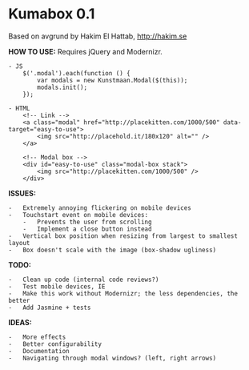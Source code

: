 # Kumabox 0.1

Based on avgrund by Hakim El Hattab, http://hakim.se

**HOW TO USE:**
    Requires jQuery and Modernizr.  

    - JS
        $('.modal').each(function () {
            var modals = new Kunstmaan.Modal($(this));
            modals.init();
        });

    - HTML
        <!-- Link -->
        <a class="modal" href="http://placekitten.com/1000/500" data-target="easy-to-use">
            <img src="http://placehold.it/180x120" alt="" />
        </a>

        <!-- Modal box -->
        <div id="easy-to-use" class="modal-box stack">
            <img src="http://placekitten.com/1000/500" />
        </div>

**ISSUES:**
    
    -   Extremely annoying flickering on mobile devices
    -   Touchstart event on mobile devices:
        -   Prevents the user from scrolling
        -   Implement a close button instead
    -   Vertical box position when resizing from largest to smallest layout
    -   Box doesn't scale with the image (box-shadow ugliness)

 **TODO:**

    -   Clean up code (internal code reviews?)
    -   Test mobile devices, IE
    -   Make this work without Modernizr; the less dependencies, the better
    -   Add Jasmine + tests

**IDEAS:**
    
    -   More effects
    -   Better configurability
    -   Documentation
    -   Navigating through modal windows? (left, right arrows)